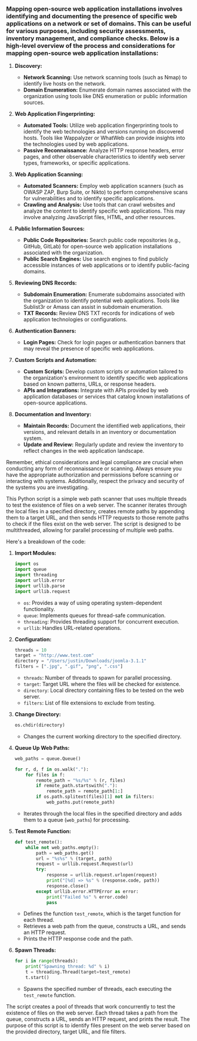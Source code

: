 ### Mapping open-source web application installations involves identifying and documenting the presence of specific web applications on a network or set of domains. This can be useful for various purposes, including security assessments, inventory management, and compliance checks. Below is a high-level overview of the process and considerations for mapping open-source web application installations:

1. **Discovery:**
   - **Network Scanning:** Use network scanning tools (such as Nmap) to identify live hosts on the network.
   - **Domain Enumeration:** Enumerate domain names associated with the organization using tools like DNS enumeration or public information sources.

2. **Web Application Fingerprinting:**
   - **Automated Tools:** Utilize web application fingerprinting tools to identify the web technologies and versions running on discovered hosts. Tools like Wappalyzer or WhatWeb can provide insights into the technologies used by web applications.
   - **Passive Reconnaissance:** Analyze HTTP response headers, error pages, and other observable characteristics to identify web server types, frameworks, or specific applications.

3. **Web Application Scanning:**
   - **Automated Scanners:** Employ web application scanners (such as OWASP ZAP, Burp Suite, or Nikto) to perform comprehensive scans for vulnerabilities and to identify specific applications.
   - **Crawling and Analysis:** Use tools that can crawl websites and analyze the content to identify specific web applications. This may involve analyzing JavaScript files, HTML, and other resources.

4. **Public Information Sources:**
   - **Public Code Repositories:** Search public code repositories (e.g., GitHub, GitLab) for open-source web application installations associated with the organization.
   - **Public Search Engines:** Use search engines to find publicly accessible instances of web applications or to identify public-facing domains.

5. **Reviewing DNS Records:**
   - **Subdomain Enumeration:** Enumerate subdomains associated with the organization to identify potential web applications. Tools like Sublist3r or Amass can assist in subdomain enumeration.
   - **TXT Records:** Review DNS TXT records for indications of web application technologies or configurations.

6. **Authentication Banners:**
   - **Login Pages:** Check for login pages or authentication banners that may reveal the presence of specific web applications.

7. **Custom Scripts and Automation:**
   - **Custom Scripts:** Develop custom scripts or automation tailored to the organization's environment to identify specific web applications based on known patterns, URLs, or response headers.
   - **APIs and Integrations:** Integrate with APIs provided by web application databases or services that catalog known installations of open-source applications.

8. **Documentation and Inventory:**
   - **Maintain Records:** Document the identified web applications, their versions, and relevant details in an inventory or documentation system.
   - **Update and Review:** Regularly update and review the inventory to reflect changes in the web application landscape.

Remember, ethical considerations and legal compliance are crucial when conducting any form of reconnaissance or scanning. Always ensure you have the appropriate authorization and permissions before scanning or interacting with systems. Additionally, respect the privacy and security of the systems you are investigating.

This Python script is a simple web path scanner that uses multiple threads to test the existence of files on a web server. The scanner iterates through the local files in a specified directory, creates remote paths by appending them to a target URL, and then sends HTTP requests to those remote paths to check if the files exist on the web server. The script is designed to be multithreaded, allowing for parallel processing of multiple web paths.

Here's a breakdown of the code:

1. **Import Modules:**
   ```python
   import os
   import queue
   import threading
   import urllib.error
   import urllib.parse
   import urllib.request
   ```

   - `os`: Provides a way of using operating system-dependent functionality.
   - `queue`: Implements queues for thread-safe communication.
   - `threading`: Provides threading support for concurrent execution.
   - `urllib`: Handles URL-related operations.

2. **Configuration:**
   ```python
   threads = 10
   target = "http://www.test.com"
   directory = "/Users/justin/Downloads/joomla-3.1.1"
   filters = [".jpg", ".gif", "png", ".css"]
   ```

   - `threads`: Number of threads to spawn for parallel processing.
   - `target`: Target URL where the files will be checked for existence.
   - `directory`: Local directory containing files to be tested on the web server.
   - `filters`: List of file extensions to exclude from testing.

3. **Change Directory:**
   ```python
   os.chdir(directory)
   ```

   - Changes the current working directory to the specified directory.

4. **Queue Up Web Paths:**
   ```python
   web_paths = queue.Queue()

   for r, d, f in os.walk("."):
       for files in f:
           remote_path = "%s/%s" % (r, files)
           if remote_path.startswith("."):
               remote_path = remote_path[1:]
           if os.path.splitext(files)[1] not in filters:
               web_paths.put(remote_path)
   ```

   - Iterates through the local files in the specified directory and adds them to a queue (`web_paths`) for processing.

5. **Test Remote Function:**
   ```python
   def test_remote():
       while not web_paths.empty():
           path = web_paths.get()
           url = "%s%s" % (target, path)
           request = urllib.request.Request(url)
           try:
               response = urllib.request.urlopen(request)
               print("[%d] => %s" % (response.code, path))
               response.close()
           except urllib.error.HTTPError as error:
               print("Failed %s" % error.code)
               pass
   ```

   - Defines the function `test_remote`, which is the target function for each thread.
   - Retrieves a web path from the queue, constructs a URL, and sends an HTTP request.
   - Prints the HTTP response code and the path.

6. **Spawn Threads:**
   ```python
   for i in range(threads):
       print("Spawning thread: %d" % i)
       t = threading.Thread(target=test_remote)
       t.start()
   ```

   - Spawns the specified number of threads, each executing the `test_remote` function.

The script creates a pool of threads that work concurrently to test the existence of files on the web server. Each thread takes a path from the queue, constructs a URL, sends an HTTP request, and prints the result. The purpose of this script is to identify files present on the web server based on the provided directory, target URL, and file filters.
